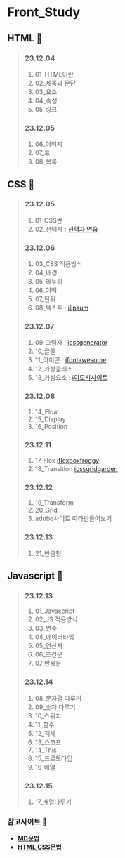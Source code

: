# Front_Study 
 

## HTML 📆
  
>### 23.12.04
>1. 01_HTML이란   
>2. 02_제목과 문단   
>3. 03_요소   
>4. 04_속성   
>5. 05_링크   
>
>   
>### 23.12.05
>1. 06_이미지   
>2. 07_표   
>3. 08_목록     
>   

   
## CSS 📆
  
>### 23.12.05
>1. 01_CSS란   
>2. 02_선택자 : [선택자 연습](https://flukeout.github.io)   
>
>
>### 23.12.06
>1. 03_CSS 적용방식
>2. 04_배경 
>3. 05_테두리
>4. 06_여백
>5. 07_단위
>6. 08_텍스트 : [ℹlipsum](https://www.lipsum.com/)
>
>
>### 23.12.07
>1. 09_그림자 : [ℹcssgenerator](https://cssgenerator.org/text-shadow-css-generator.html)
>2. 10_글꼴
>3. 11_아이콘 : [ℹfontawesome](https://fontawesome.com/)
>4. 12_가상클래스
>5. 13_가상요소 : [ℹ이모지사이트](https://www.webfx.com/tools/emoji-cheat-sheet/)
>
>
>
>### 23.12.08
>1. 14_Float
>2. 15_Display
>3. 16_Position
>
>
>### 23.12.11
>1. 17_Flex [ℹflexboxfroggy](https://flexboxfroggy.com/#ko)
>2. 18_Transition [ℹcssgridgarden](https://cssgridgarden.com/#ko)
>
>
>### 23.12.12
>1. 19_Transform
>2. 20_Grid
>3. adobe사이트 따라만들어보기
>
>
>### 23.12.13
>1. 21_반응형

## Javascript 📆

>### 23.12.13
>1. 01_Javascript
>2. 02_JS 적용방식
>3. 03_변수
>4. 04_데이터타입
>5. 05_연산자
>6. 06_조건문
>7. 07_반복문
>
>
>### 23.12.14
>1. 08_문자열 다루기
>2. 09_숫자 다루기
>3. 10_스위치
>4. 11_함수
>5. 12_객체
>6. 13_스코프
>7. 14_This
>8. 15_프로토타입
>9. 16_배열
>
>
>### 23.12.15
>1. 17_배열다루기
>


### 참고사이트 💾
+ **[MD문법](https://www.markdownguide.org/)**
+ **[HTML,CSS문법](https://developer.mozilla.org/ko/docs/Learn/CSS)**

